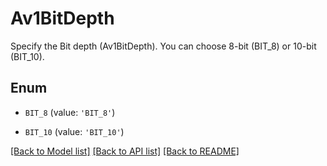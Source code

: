 # Av1BitDepth

Specify the Bit depth (Av1BitDepth). You can choose 8-bit (BIT_8) or 10-bit (BIT_10).

## Enum

* `BIT_8` (value: `'BIT_8'`)

* `BIT_10` (value: `'BIT_10'`)

[[Back to Model list]](../README.md#documentation-for-models) [[Back to API list]](../README.md#documentation-for-api-endpoints) [[Back to README]](../README.md)


